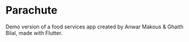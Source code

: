 # Parachute

Demo version of a food services app created by Anwar Makous & Ghaith Bilal, made with Flutter.

